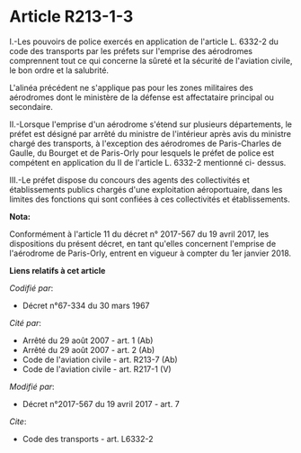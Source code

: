 # Article R213-1-3

I.-Les pouvoirs de police exercés en application de l'article L. 6332-2 du code des transports par les préfets sur l'emprise
des aérodromes comprennent tout ce qui concerne la sûreté et la sécurité de l'aviation civile, le bon ordre et la salubrité.

L'alinéa précédent ne s'applique pas pour les zones militaires des aérodromes dont le ministère de la défense est
affectataire principal ou secondaire.

II.-Lorsque l'emprise d'un aérodrome s'étend sur plusieurs départements, le préfet est désigné par arrêté du ministre de
l'intérieur après avis du ministre chargé des transports, à l'exception des aérodromes de Paris-Charles de Gaulle, du Bourget
et de Paris-Orly pour lesquels le préfet de police est compétent en application du II de l'article L. 6332-2 mentionné ci-
dessus.

III.-Le préfet dispose du concours des agents des collectivités et établissements publics chargés d'une exploitation
aéroportuaire, dans les limites des fonctions qui sont confiées à ces collectivités et établissements.

**Nota:**

Conformément à l'article 11 du décret n° 2017-567 du 19 avril 2017, les dispositions du présent décret, en tant qu'elles
concernent l'emprise de l'aérodrome de Paris-Orly, entrent en vigueur à compter du 1er janvier 2018.

**Liens relatifs à cet article**

_Codifié par_:

  - Décret n°67-334 du 30 mars 1967

_Cité par_:

  - Arrêté du 29 août 2007 - art. 1 (Ab)
  - Arrêté du 29 août 2007 - art. 2 (Ab)
  - Code de l'aviation civile - art. R213-7 (Ab)
  - Code de l'aviation civile - art. R217-1 (V)

_Modifié par_:

  - Décret n°2017-567 du 19 avril 2017 - art. 7

_Cite_:

  - Code des transports - art. L6332-2
